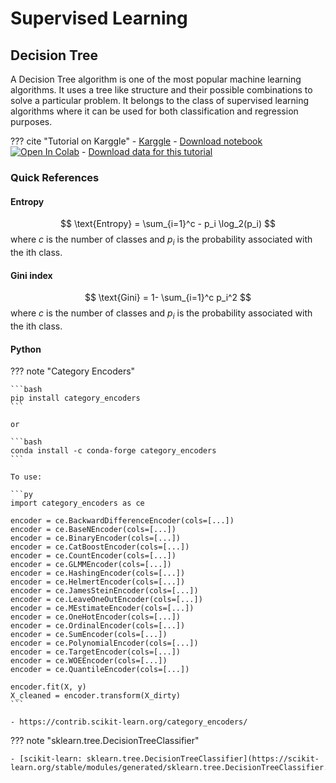 # Supervised Learning

## Decision Tree

A Decision Tree algorithm is one of the most popular machine learning algorithms. It uses a tree like structure and their possible combinations to solve a particular problem. It belongs to the class of supervised learning algorithms where it can be used for both classification and regression purposes.

??? cite "Tutorial on Karggle"
    - [Karggle](https://www.kaggle.com/code/prashant111/decision-tree-classifier-tutorial)
    - [Download notebook](supervised.asserts/decision-tree-classifier-tutorial.ipynb) [![Open In Colab](https://colab.research.google.com/assets/colab-badge.svg)](https://colab.research.google.com/github/kyzjnbk/kyzjnbk-ml/blob/master/docs/diagram/supervised.asserts/decision-tree-classifier-tutorial.ipynb)
    - [Download data for this tutorial](supervised.asserts/data/car_evaluation.csv)


### Quick References

#### Entropy

$$ \text{Entropy} = \sum_{i=1}^c - p_i \log_2(p_i) $$
where $c$ is the number of classes and $p_i$ is the probability associated with the ith class.

#### Gini index

$$ \text{Gini} = 1- \sum_{i=1}^c p_i^2 $$
where $c$ is the number of classes and $p_i$ is the probability associated with the ith class.

#### Python

??? note "Category Encoders"

    ```bash
    pip install category_encoders
    ```

    or

    ```bash
    conda install -c conda-forge category_encoders
    ```

    To use:

    ```py
    import category_encoders as ce

    encoder = ce.BackwardDifferenceEncoder(cols=[...])
    encoder = ce.BaseNEncoder(cols=[...])
    encoder = ce.BinaryEncoder(cols=[...])
    encoder = ce.CatBoostEncoder(cols=[...])
    encoder = ce.CountEncoder(cols=[...])
    encoder = ce.GLMMEncoder(cols=[...])
    encoder = ce.HashingEncoder(cols=[...])
    encoder = ce.HelmertEncoder(cols=[...])
    encoder = ce.JamesSteinEncoder(cols=[...])
    encoder = ce.LeaveOneOutEncoder(cols=[...])
    encoder = ce.MEstimateEncoder(cols=[...])
    encoder = ce.OneHotEncoder(cols=[...])
    encoder = ce.OrdinalEncoder(cols=[...])
    encoder = ce.SumEncoder(cols=[...])
    encoder = ce.PolynomialEncoder(cols=[...])
    encoder = ce.TargetEncoder(cols=[...])
    encoder = ce.WOEEncoder(cols=[...])
    encoder = ce.QuantileEncoder(cols=[...])

    encoder.fit(X, y)
    X_cleaned = encoder.transform(X_dirty)
    ```

    - https://contrib.scikit-learn.org/category_encoders/

??? note "sklearn.tree.DecisionTreeClassifier"

    - [scikit-learn: sklearn.tree.DecisionTreeClassifier](https://scikit-learn.org/stable/modules/generated/sklearn.tree.DecisionTreeClassifier.html)

